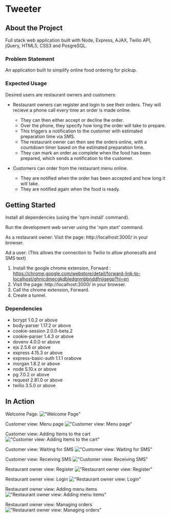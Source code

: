 # Tweeter

## About the Project
Full stack web application built with Node, Express, AJAX, Twilio API, jQuery, HTML5, CSS3 and PosgreSQL.

### Problem Statement

An application built to simplify online food ordering for pickup.

### Expected Usage

Desired users are restaurant owners and customers:
- Restaurant owners can register and login to see their orders. They will recieve a phone call every time an order is made online.
  - They can then either accept or decline the order.
  - Over the phone, they specify how long the order will take to prepare.
  - This triggers a notification to the customer with estimated preparation time via SMS.
  - The restaurant owner can then see the orders online, with a countdown timer based on the estimated preparation time.
  - They can mark an order as complete when the food has been prepared, which sends a notification to the customer.

- Customers can order from the restaurant menu online.
  - They are notified when the order has been accepted and how long it will take.
  - They are notified again when the food is ready.

## Getting Started
Install all dependencies (using the 'npm install' command).

Run the development web server using the 'npm start' command.

As a restaurant owner:
Visit the page: http://localhost:3000/ in your browser.

Ad a user:
(This allows the connection to Twilio to allow phonecalls and SMS text)
1. Install the google chrome extension, Forward : https://chrome.google.com/webstore/detail/forward-link-to-localhost/ghnicdmecgkdbledgnmbbnddfnjjgegp?hl=en
2. Visit the page: http://localhost:3000/ in your browser.
3. Call the chrome extension, Forward.
4. Create a tunnel.


### Dependencies
- bcrypt 1.0.2 or above
- body-parser 1.17.2 or above
- cookie-session 2.0.0-beta.2
- cookie-parser 1.4.3 or above
- dovenv 4.0.0 or above
- ejs 2.5.6 or above
- express 4.15.3 or above
- express-basic-auth 1.1.1 orabove
- morgan 1.8.2 or above
- node 5.10.x or above
- pg 7.0.2 or above
- request 2.81.0 or above
- twilio 3.5.0 or above

## In Action


Welcome Page:
!["Welcome Page"](https://github.com/gitmihalis/Option-7-Food-Pick-up-Ordering/blob/master/public/images/welcome_page.png?raw=true)

Customer view: Menu page
!["Customer view: Menu page"](https://github.com/gitmihalis/Option-7-Food-Pick-up-Ordering/blob/master/public/images/client_main_page.png?raw=true)

Customer view: Adding Items to the cart
!["Customer view: Adding Items to the cart"](https://github.com/gitmihalis/Option-7-Food-Pick-up-Ordering/blob/master/public/images/client_adding_items.png?raw=true)


Customer view: Waiting for SMS
!["Customer view: Waiting for SMS"](https://github.com/gitmihalis/Option-7-Food-Pick-up-Ordering/blob/master/public/images/client_waiting_for_SMS.png?raw=true)


Customer view: Receiving SMS
!["Customer view: Receiving SMS"](https://github.com/gitmihalis/Option-7-Food-Pick-up-Ordering/blob/master/public/images/twilio_SMS_message.jpg?raw=true)


Restaurant owner view: Register
!["Restaurant owner view: Register"](https://github.com/gitmihalis/Option-7-Food-Pick-up-Ordering/blob/master/public/images/manager_register_page.png?raw=true)

Restaurant owner view: Login
!["Restaurant owner view: Login"](https://github.com/gitmihalis/Option-7-Food-Pick-up-Ordering/blob/master/public/images/manager_login_page.png?raw=true)

Restaurant owner view: Adding menu items
!["Restaurant owner view: Adding menu items"](https://github.com/gitmihalis/Option-7-Food-Pick-up-Ordering/blob/master/public/images/manager_add_menu_item_page.png?raw=true)

Restaurant owner view: Managing orders
!["Restaurant owner view: Managing orders"](https://github.com/gitmihalis/Option-7-Food-Pick-up-Ordering/blob/master/public/images/manager_orders_list_2.png?raw=true)




